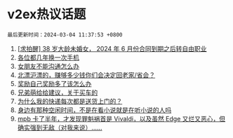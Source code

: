 # v2ex热议话题

`最后更新时间：2024-03-04 11:37:53 +0800`

1. [[求拍醒] 38 岁大龄未婚女， 2024 年 6 月份合同到期之后转自由职业](https://www.v2ex.com/t/1020211)
1. [各位都几年换一次手机](https://www.v2ex.com/t/1020214)
1. [女朋友不能沟通怎么办](https://www.v2ex.com/t/1020335)
1. [北漂沪漂的，赚够多少钱你们会决定回老家/省会？](https://www.v2ex.com/t/1020202)
1. [奖励自己奖励多了该怎么办](https://www.v2ex.com/t/1020319)
1. [兄弟萌给给建议，关于买车的](https://www.v2ex.com/t/1020339)
1. [为什么我的快递每次都是送货上门的？](https://www.v2ex.com/t/1020200)
1. [身边有那种空闲时间，不是在看小说就是在听小说的人吗](https://www.v2ex.com/t/1020265)
1. [mpb 卡了半年，才发现罪魁祸首是 Vivaldi，以及虽然 Edge 又烂又恶心，但确实强到无敌（对我来说）……](https://www.v2ex.com/t/1020218)


